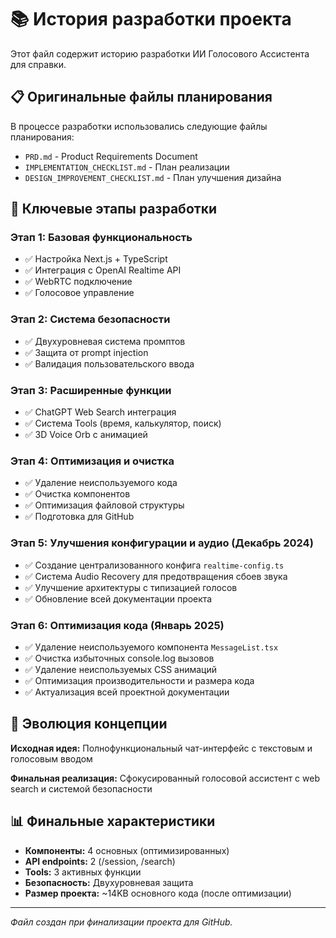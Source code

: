 # 📚 История разработки проекта

Этот файл содержит историю разработки ИИ Голосового Ассистента для справки.

## 📋 Оригинальные файлы планирования

В процессе разработки использовались следующие файлы планирования:
- `PRD.md` - Product Requirements Document  
- `IMPLEMENTATION_CHECKLIST.md` - План реализации
- `DESIGN_IMPROVEMENT_CHECKLIST.md` - План улучшения дизайна

## 🎯 Ключевые этапы разработки

### Этап 1: Базовая функциональность
- ✅ Настройка Next.js + TypeScript
- ✅ Интеграция с OpenAI Realtime API
- ✅ WebRTC подключение
- ✅ Голосовое управление

### Этап 2: Система безопасности  
- ✅ Двухуровневая система промптов
- ✅ Защита от prompt injection
- ✅ Валидация пользовательского ввода

### Этап 3: Расширенные функции
- ✅ ChatGPT Web Search интеграция
- ✅ Система Tools (время, калькулятор, поиск)
- ✅ 3D Voice Orb с анимацией

### Этап 4: Оптимизация и очистка
- ✅ Удаление неиспользуемого кода
- ✅ Очистка компонентов
- ✅ Оптимизация файловой структуры
- ✅ Подготовка для GitHub

### Этап 5: Улучшения конфигурации и аудио (Декабрь 2024)
- ✅ Создание централизованного конфига `realtime-config.ts`
- ✅ Система Audio Recovery для предотвращения сбоев звука
- ✅ Улучшение архитектуры с типизацией голосов
- ✅ Обновление всей документации проекта

### Этап 6: Оптимизация кода (Январь 2025)
- ✅ Удаление неиспользуемого компонента `MessageList.tsx`
- ✅ Очистка избыточных console.log вызовов
- ✅ Удаление неиспользуемых CSS анимаций
- ✅ Оптимизация производительности и размера кода
- ✅ Актуализация всей проектной документации

## 🔄 Эволюция концепции

**Исходная идея:** Полнофункциональный чат-интерфейс с текстовым и голосовым вводом

**Финальная реализация:** Сфокусированный голосовой ассистент с web search и системой безопасности

## 📊 Финальные характеристики

- **Компоненты:** 4 основных (оптимизированных)  
- **API endpoints:** 2 (/session, /search)
- **Tools:** 3 активных функции
- **Безопасность:** Двухуровневая защита
- **Размер проекта:** ~14KB основного кода (после оптимизации)

---

*Файл создан при финализации проекта для GitHub.* 